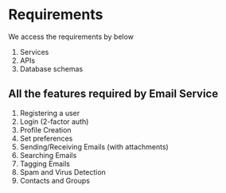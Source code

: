 # Requirements

We access the requirements by below
1) Services
1) APIs
2) Database schemas

## All the features required by Email Service

1) Registering a user
2) Login (2-factor auth)
3) Profile Creation
4) Set preferences
5) Sending/Receiving Emails (with attachments)
6) Searching Emails
7) Tagging Emails
8) Spam and Virus Detection
9) Contacts and Groups